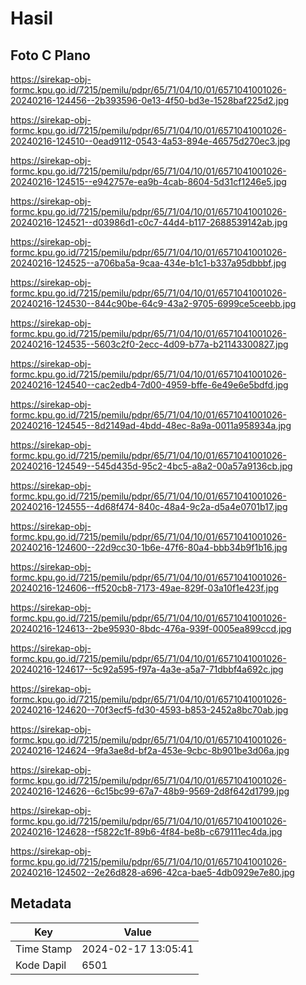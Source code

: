 # Hasil

## Foto C Plano

https://sirekap-obj-formc.kpu.go.id/7215/pemilu/pdpr/65/71/04/10/01/6571041001026-20240216-124456--2b393596-0e13-4f50-bd3e-1528baf225d2.jpg

https://sirekap-obj-formc.kpu.go.id/7215/pemilu/pdpr/65/71/04/10/01/6571041001026-20240216-124510--0ead9112-0543-4a53-894e-46575d270ec3.jpg

https://sirekap-obj-formc.kpu.go.id/7215/pemilu/pdpr/65/71/04/10/01/6571041001026-20240216-124515--e942757e-ea9b-4cab-8604-5d31cf1246e5.jpg

https://sirekap-obj-formc.kpu.go.id/7215/pemilu/pdpr/65/71/04/10/01/6571041001026-20240216-124521--d03986d1-c0c7-44d4-b117-2688539142ab.jpg

https://sirekap-obj-formc.kpu.go.id/7215/pemilu/pdpr/65/71/04/10/01/6571041001026-20240216-124525--a706ba5a-9caa-434e-b1c1-b337a95dbbbf.jpg

https://sirekap-obj-formc.kpu.go.id/7215/pemilu/pdpr/65/71/04/10/01/6571041001026-20240216-124530--844c90be-64c9-43a2-9705-6999ce5ceebb.jpg

https://sirekap-obj-formc.kpu.go.id/7215/pemilu/pdpr/65/71/04/10/01/6571041001026-20240216-124535--5603c2f0-2ecc-4d09-b77a-b21143300827.jpg

https://sirekap-obj-formc.kpu.go.id/7215/pemilu/pdpr/65/71/04/10/01/6571041001026-20240216-124540--cac2edb4-7d00-4959-bffe-6e49e6e5bdfd.jpg

https://sirekap-obj-formc.kpu.go.id/7215/pemilu/pdpr/65/71/04/10/01/6571041001026-20240216-124545--8d2149ad-4bdd-48ec-8a9a-0011a958934a.jpg

https://sirekap-obj-formc.kpu.go.id/7215/pemilu/pdpr/65/71/04/10/01/6571041001026-20240216-124549--545d435d-95c2-4bc5-a8a2-00a57a9136cb.jpg

https://sirekap-obj-formc.kpu.go.id/7215/pemilu/pdpr/65/71/04/10/01/6571041001026-20240216-124555--4d68f474-840c-48a4-9c2a-d5a4e0701b17.jpg

https://sirekap-obj-formc.kpu.go.id/7215/pemilu/pdpr/65/71/04/10/01/6571041001026-20240216-124600--22d9cc30-1b6e-47f6-80a4-bbb34b9f1b16.jpg

https://sirekap-obj-formc.kpu.go.id/7215/pemilu/pdpr/65/71/04/10/01/6571041001026-20240216-124606--ff520cb8-7173-49ae-829f-03a10f1e423f.jpg

https://sirekap-obj-formc.kpu.go.id/7215/pemilu/pdpr/65/71/04/10/01/6571041001026-20240216-124613--2be95930-8bdc-476a-939f-0005ea899ccd.jpg

https://sirekap-obj-formc.kpu.go.id/7215/pemilu/pdpr/65/71/04/10/01/6571041001026-20240216-124617--5c92a595-f97a-4a3e-a5a7-71dbbf4a692c.jpg

https://sirekap-obj-formc.kpu.go.id/7215/pemilu/pdpr/65/71/04/10/01/6571041001026-20240216-124620--70f3ecf5-fd30-4593-b853-2452a8bc70ab.jpg

https://sirekap-obj-formc.kpu.go.id/7215/pemilu/pdpr/65/71/04/10/01/6571041001026-20240216-124624--9fa3ae8d-bf2a-453e-9cbc-8b901be3d06a.jpg

https://sirekap-obj-formc.kpu.go.id/7215/pemilu/pdpr/65/71/04/10/01/6571041001026-20240216-124626--6c15bc99-67a7-48b9-9569-2d8f642d1799.jpg

https://sirekap-obj-formc.kpu.go.id/7215/pemilu/pdpr/65/71/04/10/01/6571041001026-20240216-124628--f5822c1f-89b6-4f84-be8b-c679111ec4da.jpg

https://sirekap-obj-formc.kpu.go.id/7215/pemilu/pdpr/65/71/04/10/01/6571041001026-20240216-124502--2e26d828-a696-42ca-bae5-4db0929e7e80.jpg


## Metadata

| Key        | Value               |
| ---------- | ------------------- |
| Time Stamp | 2024-02-17 13:05:41 |
| Kode Dapil | 6501                |



